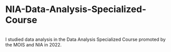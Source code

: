 # NIA-Data-Analysis-Specialized-Course<br>
<br>
I studied data analysis in the Data Analysis Specialized Course promoted by the MOIS and NIA in 2022.
